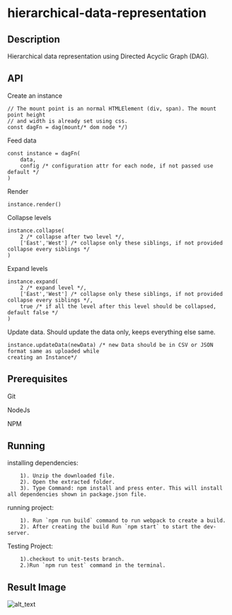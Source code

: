# hierarchical-data-representation

## Description
Hierarchical data representation using Directed Acyclic Graph (DAG). 

## API

Create an instance

    // The mount point is an normal HTMLElement (div, span). The mount point height
    // and width is already set using css.
    const dagFn = dag(mount/* dom node */)

Feed data

    const instance = dagFn(
    	data, 
    	config /* configuration attr for each node, if not passed use default */
    )

Render

    instance.render()

Collapse levels

    instance.collapse(
    	2 /* collapse after two level */, 
    	['East','West'] /* collapse only these siblings, if not provided collapse every siblings */
    )

Expand levels

    instance.expand(
    	2 /* expand level */, 
    	['East','West'] /* collapse only these siblings, if not provided collapse every siblings */, 
    	true /* if all the level after this level should be collapsed, default false */
    )

Update data. Should update the data only, keeps everything else same.

    instance.updateData(newData) /* new Data should be in CSV or JSON format same as uploaded while 
    creating an Instance*/

## Prerequisites

Git

NodeJs

NPM

## Running

  installing dependencies:
```
    1). Unzip the downloaded file.
    2). Open the extracted folder. 
    3). Type Command: npm install and press enter. This will install all dependencies shown in package.json file.
```
  running project:
```
    1). Run `npm run build` command to run webpack to create a build.
    2). After creating the build Run `npm start` to start the dev-server.
```
  Testing Project:
```
    1).checkout to unit-tests branch.
    2.)Run `npm run test` command in the terminal.
```
## Result Image
![alt_text](https://i.imgur.com/NJXmfnj.png)

